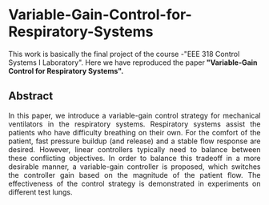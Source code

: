 # Variable-Gain-Control-for-Respiratory-Systems
This work is basically the final project of the course -"EEE 318 Control Systems I Laboratory". Here we have reproduced the paper<b>  "Variable-Gain Control for Respiratory Systems".</b>

## Abstract
<p align ="justify" >
In this paper, we introduce a variable-gain control
strategy for mechanical ventilators in the respiratory systems.
Respiratory systems assist the patients who have difficulty
breathing on their own. For the comfort of the patient, fast
pressure buildup (and release) and a stable flow response are
desired. However, linear controllers typically need to balance
between these conflicting objectives. In order to balance this
tradeoff in a more desirable manner, a variable-gain controller
is proposed, which switches the controller gain based on the
magnitude of the patient flow. The effectiveness of the control
strategy is demonstrated in experiments on different test lungs. </p>

